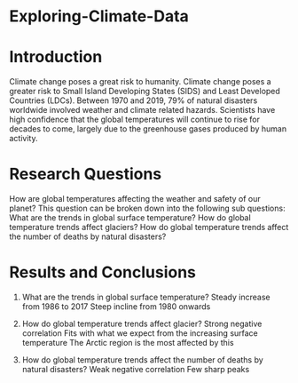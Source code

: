 # Exploring-Climate-Data

# Introduction
Climate change poses a great risk to humanity. 
Climate change poses a greater risk to Small Island Developing States (SIDS) and Least Developed Countries (LDCs). 
Between 1970 and 2019, 79% of natural disasters worldwide involved weather and climate related hazards. 
Scientists have high confidence that the global temperatures will continue to rise for decades to come, largely due to the greenhouse gases produced by human activity.

# Research Questions
How are global temperatures affecting the weather and safety of our planet? This question can be broken down into the following sub questions:
What are the trends in global surface temperature?
How do global temperature trends affect glaciers?
How do global temperature trends affect the number of deaths by natural disasters?

# Results and Conclusions 

1. What are the trends in global surface temperature?
Steady increase from 1986 to 2017
Steep incline from 1980 onwards

2. How do global temperature trends affect glacier?
Strong negative correlation
Fits with what we expect from the increasing surface temperature
The Arctic region is the most affected by this

3. How do global temperature trends affect the number of deaths by natural disasters?
Weak negative correlation
Few sharp peaks
